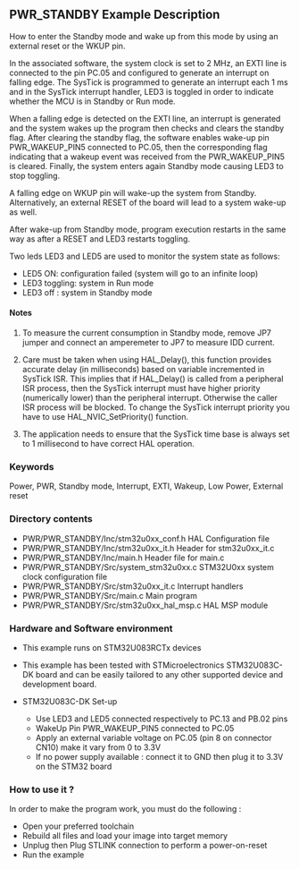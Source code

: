﻿## <b>PWR_STANDBY Example Description</b>

How to enter the Standby mode and wake up from this mode by using an external reset or the WKUP pin.

In the associated software, the system clock is set to 2 MHz, an EXTI line
is connected to the pin PC.05 and configured to generate an
interrupt on falling edge.
The SysTick is programmed to generate an interrupt each 1 ms and in the SysTick
interrupt handler, LED3 is toggled in order to indicate whether the MCU is in Standby or Run mode.

When a falling edge is detected on the EXTI line, an interrupt is generated and the system wakes up
the program then checks and clears the standby flag.
After clearing the standby flag, the software enables wake-up pin PWR_WAKEUP_PIN5 connected to PC.05, then
the corresponding flag indicating that a wakeup event was received from the PWR_WAKEUP_PIN5 is cleared.
Finally, the system enters again Standby mode causing LED3 to stop toggling.

A falling edge on WKUP pin will wake-up the system from Standby.
Alternatively, an external RESET of the board will lead to a system wake-up as well.

After wake-up from Standby mode, program execution restarts in the same way as after
a RESET and LED3 restarts toggling.

Two leds LED3 and LED5 are used to monitor the system state as follows:

 - LED5 ON: configuration failed (system will go to an infinite loop)
 - LED3 toggling: system in Run mode
 - LED3 off : system in Standby mode

#### <b>Notes</b>
   1. To measure the current consumption in Standby mode, remove JP7 jumper
      and connect an amperemeter to JP7 to measure IDD current.

   2. Care must be taken when using HAL_Delay(), this function provides accurate delay (in milliseconds)
      based on variable incremented in SysTick ISR. This implies that if HAL_Delay() is called from
      a peripheral ISR process, then the SysTick interrupt must have higher priority (numerically lower)
      than the peripheral interrupt. Otherwise the caller ISR process will be blocked.
      To change the SysTick interrupt priority you have to use HAL_NVIC_SetPriority() function.

   3. The application needs to ensure that the SysTick time base is always set to 1 millisecond
      to have correct HAL operation.

### <b>Keywords</b>

Power, PWR, Standby mode, Interrupt, EXTI, Wakeup, Low Power, External reset

### <b>Directory contents</b>

  - PWR/PWR_STANDBY/Inc/stm32u0xx_conf.h         HAL Configuration file
  - PWR/PWR_STANDBY/Inc/stm32u0xx_it.h           Header for stm32u0xx_it.c
  - PWR/PWR_STANDBY/Inc/main.h                         Header file for main.c
  - PWR/PWR_STANDBY/Src/system_stm32u0xx.c       STM32U0xx system clock configuration file
  - PWR/PWR_STANDBY/Src/stm32u0xx_it.c           Interrupt handlers
  - PWR/PWR_STANDBY/Src/main.c                         Main program
  - PWR/PWR_STANDBY/Src/stm32u0xx_hal_msp.c      HAL MSP module

### <b>Hardware and Software environment</b> 

  - This example runs on STM32U083RCTx devices

  - This example has been tested with STMicroelectronics STM32U083C-DK
    board and can be easily tailored to any other supported device
    and development board.

  - STM32U083C-DK Set-up
    - Use LED3 and LED5 connected respectively to PC.13 and PB.02 pins
    - WakeUp Pin PWR_WAKEUP_PIN5 connected to PC.05
	- Apply an external variable voltage on PC.05 (pin 8 on connector CN10) make it vary from 0 to 3.3V
    - If no power supply available : connect it to GND then plug it to 3.3V on the STM32 board

### <b>How to use it ?</b> 

In order to make the program work, you must do the following :

 - Open your preferred toolchain
 - Rebuild all files and load your image into target memory
 - Unplug then Plug STLINK connection to perform a power-on-reset
 - Run the example
